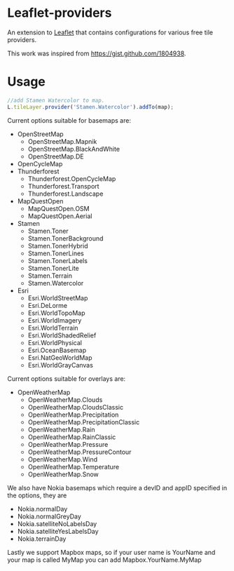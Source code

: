 Leaflet-providers
=================
An extension to [Leaflet](http://leafletjs.com/) that contains configurations for various free tile providers.

This work was inspired from <https://gist.github.com/1804938>.

# Usage
```Javascript
//add Stamen Watercolor to map.
L.tileLayer.provider('Stamen.Watercolor').addTo(map);
```

Current options suitable for basemaps are:
* OpenStreetMap
    * OpenStreetMap.Mapnik
    * OpenStreetMap.BlackAndWhite
    * OpenStreetMap.DE
* OpenCycleMap
* Thunderforest
    * Thunderforest.OpenCycleMap
    * Thunderforest.Transport
    * Thunderforest.Landscape
* MapQuestOpen
    * MapQuestOpen.OSM
    * MapQuestOpen.Aerial
* Stamen
    * Stamen.Toner
    * Stamen.TonerBackground
    * Stamen.TonerHybrid
    * Stamen.TonerLines
    * Stamen.TonerLabels
    * Stamen.TonerLite
    * Stamen.Terrain
    * Stamen.Watercolor
* Esri
    * Esri.WorldStreetMap
    * Esri.DeLorme
    * Esri.WorldTopoMap
    * Esri.WorldImagery
    * Esri.WorldTerrain
    * Esri.WorldShadedRelief
    * Esri.WorldPhysical
    * Esri.OceanBasemap
    * Esri.NatGeoWorldMap
    * Esri.WorldGrayCanvas

Current options suitable for overlays are:
* OpenWeatherMap
    * OpenWeatherMap.Clouds
    * OpenWeatherMap.CloudsClassic
    * OpenWeatherMap.Precipitation
    * OpenWeatherMap.PrecipitationClassic
    * OpenWeatherMap.Rain
    * OpenWeatherMap.RainClassic
    * OpenWeatherMap.Pressure
    * OpenWeatherMap.PressureContour
    * OpenWeatherMap.Wind
    * OpenWeatherMap.Temperature
    * OpenWeatherMap.Snow

We also have Nokia basemaps which require a devID and appID specified in the options, they are
* Nokia.normalDay
* Nokia.normalGreyDay
* Nokia.satelliteNoLabelsDay
* Nokia.satelliteYesLabelsDay
* Nokia.terrainDay

Lastly we support Mapbox maps, so if your user name is YourName and your map is called MyMap you can add Mapbox.YourName.MyMap